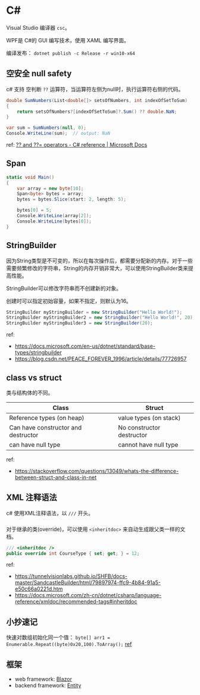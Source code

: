# C#

Visual Studio 编译器 `csc`。

WPF是 C#的 GUI 编写技术，使用 XAML 编写界面。

编译发布： `dotnet publish -c Release -r win10-x64`


## 空安全 null safety

c# 支持 空判断 `??` 运算符，当运算符左侧为null时，执行运算符右侧的代码。

```c#
double SumNumbers(List<double[]> setsOfNumbers, int indexOfSetToSum)
{
    return setsOfNumbers?[indexOfSetToSum]?.Sum() ?? double.NaN;
}

var sum = SumNumbers(null, 0);
Console.WriteLine(sum);  // output: NaN
```

ref: [?? and ??= operators - C# reference | Microsoft Docs](https://docs.microsoft.com/en-us/dotnet/csharp/language-reference/operators/null-coalescing-operator)

## Span

```c#
static void Main()
{
    var array = new byte[10];
    Span<byte> bytes = array;
    bytes = bytes.Slice(start: 2, length: 5);

    bytes[0] = 5;
    Console.WriteLine(array[2]);
    Console.WriteLine(bytes[0]);
}
```

## StringBuilder

因为String类型是不可变的，所以在每次操作后，都需要分配新的内存。对于一些需要频繁修改的字符串，String的内存开销非常大，可以使用StringBuilder类来提高性能。

StringBuilder可以修改字符串而不创建新的对象。

创建时可以指定初始容量，如果不指定，则默认为16。

```c#
StringBuilder myStringBuilder = new StringBuilder("Hello World!");
StringBuilder myStringBuilder2 = new StringBuilder("Hello World!", 20);
StringBuilder myStringBuilder3 = new StringBuilder(20);
```

ref:

* https://docs.microsoft.com/en-us/dotnet/standard/base-types/stringbuilder
* https://blog.csdn.net/PEACE_FOREVER_1996/article/details/77726957


## class vs struct

类与结构体的不同。


|Class|Struct |
|--|--|
|Reference types (on heap)  |value types (on stack) |
|Can have constructor and destructor| No constructor destructor|
|can have null type|cannot have null type|

ref:

* https://stackoverflow.com/questions/13049/whats-the-difference-between-struct-and-class-in-net

## XML 注释语法

c# 使用XML注释语法，以 `///` 开头。

### <inheritdoc>

对于继承的类(override)，可以使用 `<inheritdoc>` 来自动生成跟父类一样的文档。

```c#
/// <inheritdoc />
public override int CourseType { set; get; } = 12;
```

ref:
* https://tunnelvisionlabs.github.io/SHFB/docs-master/SandcastleBuilder/html/79897974-ffc9-4b84-91a5-e50c66a0221d.htm
* https://docs.microsoft.com/zh-cn/dotnet/csharp/language-reference/xmldoc/recommended-tags#inheritdoc
## 小抄速记

快速对数组初始化同一个值： `byte[] arr1 = Enumerable.Repeat((byte)0x20,100).ToArray();` [ref](https://stackoverflow.com/questions/6150097/initialize-a-byte-array-to-a-certain-value-other-than-the-default-null)

## 框架

* web framework: [Blazor](https://dotnet.microsoft.com/apps/aspnet/web-apps/blazor)
* backend framework: [Entity](https://docs.microsoft.com/en-us/ef/core/)